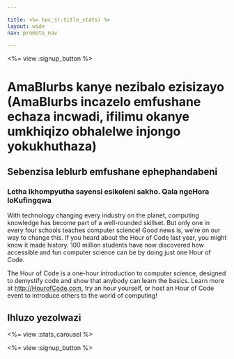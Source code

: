 ```yaml
---

title: <%= hoc_s(:title_stats) %>
layout: wide
nav: promote_nav

---
```


<a id="blurb"></a>

<%= view :signup_button %>

# AmaBlurbs kanye nezibalo ezisizayo (AmaBlurbs incazelo emfushane echaza incwadi, ifilimu okanye umkhiqizo obhalelwe injongo yokukhuthaza)

## Sebenzisa leblurb emfushane ephephandabeni

### Letha ikhompyutha sayensi esikoleni sakho. Qala ngeHora loKufingqwa

With technology changing every industry on the planet, computing knowledge has become part of a well-rounded skillset. But only one in every four schools teaches computer science! Good news is, we’re on our way to change this. If you heard about the Hour of Code last year, you might know it made history. 100 million students have now discovered how accessible and fun computer science can be by doing just one Hour of Code.

The Hour of Code is a one-hour introduction to computer science, designed to demystify code and show that anybody can learn the basics. Learn more at <http://HourofCode.com>, try an hour yourself, or host an Hour of Code event to introduce others to the world of computing!

<a id="infographics"></a>

## Ihluzo yezolwazi

<%= view :stats_carousel %>

<%= view :signup_button %>
